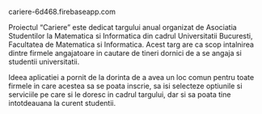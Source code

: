 cariere-6d468.firebaseapp.com

Proiectul “Cariere” este dedicat targului anual organizat de Asociatia Studentilor la Matematica si Informatica din cadrul Universitatii Bucuresti, Facultatea de Matematica si Informatica. Acest targ are ca scop intalnirea dintre firmele angajatoare in cautare de tineri dornici de a se angaja si studentii universitatii. 

Ideea aplicatiei a pornit de la dorinta de a avea un loc comun pentru toate firmele in care acestea sa se poata inscrie, sa isi selecteze optiunile si serviciile pe care si le doresc in cadrul targului, dar si sa poata tine intotdeauana la curent studentii. 


